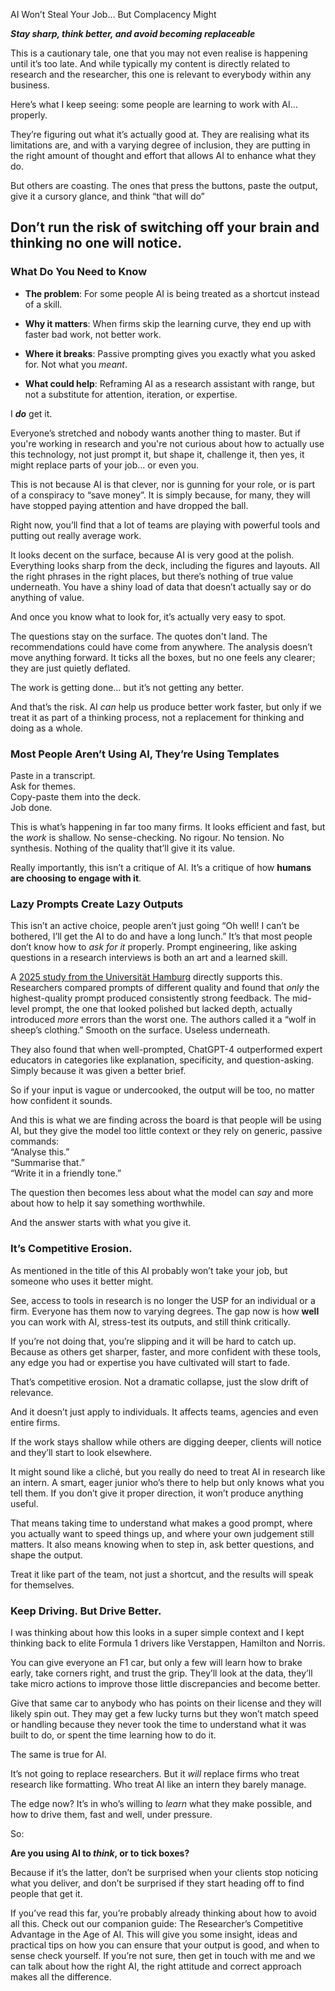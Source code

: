 <a id="_ivf7jk5dcopo"></a>AI Won’t Steal Your Job… But Complacency Might

__*Stay sharp, think better, and avoid becoming replaceable*__

This is a cautionary tale, one that you may not even realise is happening until it’s too late\. And while typically my content is directly related to research and the researcher, this one is relevant to everybody within any business\.

Here’s what I keep seeing: some people are learning to work with AI… properly\. 

They’re figuring out what it’s actually good at\. They are realising what its limitations are, and with a varying degree of inclusion, they are putting in the right amount of thought and effort that allows AI to enhance what they do\.

But others are coasting\. The ones that press the buttons, paste the output, give it a cursory glance, and think “that will do”

## <a id="_9aup4w3e9bv4"></a>Don’t run the risk of switching off your brain and thinking no one will notice\.

### <a id="_gpdjvacyld5x"></a>__What Do You Need to Know__

- __The problem__: For some people AI is being treated as a shortcut instead of a skill\.  

- __Why it matters__: When firms skip the learning curve, they end up with faster bad work, not better work\.  

- __Where it breaks__: Passive prompting gives you exactly what you asked for\. Not what you *meant*\.  

- __What could help__: Reframing AI as a research assistant with range, but not a substitute for attention, iteration, or expertise\.  


I __*do*__ get it\. 

Everyone’s stretched and nobody wants another thing to master\. But if you're working in research and you're not curious about how to actually use this technology, not just prompt it, but shape it, challenge it, then yes, it might replace parts of your job… or even you\. 

This is not because AI is that clever, nor is gunning for your role, or is part of a conspiracy to “save money”\. It is simply because, for many, they will have stopped paying attention and have dropped the ball\.

Right now, you’ll find that a lot of teams are playing with powerful tools and putting out really average work\.

It looks decent on the surface, because AI is very good at the polish\. Everything looks sharp from the deck, including the figures and layouts\. All the right phrases in the right places, but there’s nothing of true value underneath\. You have a shiny load of data that doesn’t actually say or do anything of value\.

And once you know what to look for, it’s actually very easy to spot\.

The questions stay on the surface\. The quotes don't land\. The recommendations could have come from anywhere\. The analysis doesn’t move anything forward\. It ticks all the boxes, but no one feels any clearer; they are just quietly deflated\.

The work is getting done… but it’s not getting any better\.

And that’s the risk\. AI *can* help us produce better work faster, but only if we treat it as part of a thinking process, not a replacement for thinking and doing as a whole\.

### <a id="_gz5wa3f8c3o"></a>__Most People Aren’t Using AI, They’re Using Templates__

Paste in a transcript\.  
Ask for themes\.  
Copy\-paste them into the deck\.  
Job done\. 

This is what’s happening in far too many firms\. It looks efficient and fast, but the *work* is shallow\. No sense\-checking\. No rigour\. No tension\. No synthesis\. Nothing of the quality that’ll give it its value\. 

Really importantly, this isn’t a critique of AI\. It’s a critique of how __humans are choosing to engage with it__\.

### <a id="_ornahmwbmwpl"></a>__Lazy Prompts Create Lazy Outputs__

This isn’t an active choice, people aren’t just going “Oh well\! I can’t be bothered, I’ll get the AI to do and have a long lunch\.” It’s that most people don’t know how to *ask for it* properly\. Prompt engineering, like asking questions in a research interviews is both an art and a learned skill\. 

A [2025 study from the Universität Hamburg](https://www.mdpi.com/2673-2688/6/2/35) directly supports this\. Researchers compared prompts of different quality and found that *only* the highest\-quality prompt produced consistently strong feedback\. The mid\-level prompt,  the one that looked polished but lacked depth, actually introduced *more* errors than the worst one\. The authors called it a “wolf in sheep’s clothing\.” Smooth on the surface\. Useless underneath\.

They also found that when well\-prompted, ChatGPT\-4 outperformed expert educators in categories like explanation, specificity, and question\-asking\. Simply because it was given a better brief\.

So if your input is vague or undercooked, the output will be too, no matter how confident it sounds\. 

And this is what we are finding across the board is that people will be using AI, but they give the model too little context or they rely on generic, passive commands:  
“Analyse this\.”  
“Summarise that\.”  
“Write it in a friendly tone\.”

The question then becomes less about what the model can *say* and more about how to help it say something worthwhile\.

And the answer starts with what you give it\.

### <a id="_n417zkwuzfkj"></a>__It’s Competitive Erosion\.__

As mentioned in the title of this AI probably won’t take your job, but someone who uses it better might\.

See, access to tools in research is no longer the USP for an individual or a firm\. Everyone has them now to varying degrees\. The gap now is how __well__ you can work with AI, stress\-test its outputs, and still think critically\.

If you’re not doing that, you’re slipping and it will be hard to catch up\. Because as others get sharper, faster, and more confident with these tools, any edge you had or expertise you have cultivated will start to fade\.

That’s competitive erosion\. Not a dramatic collapse, just the slow drift of relevance\.

And it doesn’t just apply to individuals\. It affects teams, agencies and even entire firms\.

If the work stays shallow while others are digging deeper, clients will notice and they’ll start to look elsewhere\.

It might sound like a cliché, but you really do need to treat AI in research like an intern\. A smart, eager junior who’s there to help but only knows what you tell them\. If you don’t give it proper direction, it won’t produce anything useful\.

That means taking time to understand what makes a good prompt, where you actually want to speed things up, and where your own judgement still matters\. It also means knowing when to step in, ask better questions, and shape the output\.

Treat it like part of the team, not just a shortcut, and the results will speak for themselves\.

### <a id="_mx66xtsgd0pd"></a>__Keep Driving\. But Drive Better\.__

I was thinking about how this looks in a super simple context and I kept thinking back to elite Formula 1 drivers like Verstappen, Hamilton and Norris\.   
  
You can give everyone an F1 car, but only a few will learn how to brake early, take corners right, and trust the grip\. They’ll look at the data, they’ll take micro actions to improve those little discrepancies and become better\.

Give that same car to anybody who has points on their license and they will likely spin out\. They may get a few lucky turns but they won’t match speed or handling because they never took the time to understand what it was built to do, or spent the time learning how to do it\. 

The same is true for AI\.

It’s not going to replace researchers\. But it *will* replace firms who treat research like formatting\. Who treat AI like an intern they barely manage\.

The edge now? It’s in who’s willing to *learn* what they make possible, and how to drive them, fast and well, under pressure\.

So:

__Are you using AI to *think*, or to tick boxes?__

Because if it’s the latter, don’t be surprised when your clients stop noticing what you deliver, and don’t be surprised if they start heading off to find people that get it\. 

If you’ve read this far, you’re probably already thinking about how to avoid all this\. Check out our companion guide: The Researcher’s Competitive Advantage in the Age of AI\. This will give you some insight, ideas and practical tips on how you can ensure that your output is good, and when to sense check yourself\. If you’re not sure, then get in touch with me and we can talk about how the right AI, the right attitude and correct approach makes all the difference\. 

